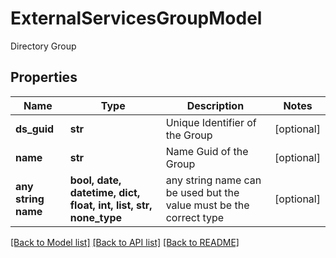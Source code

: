 # ExternalServicesGroupModel

Directory Group

## Properties
Name | Type | Description | Notes
------------ | ------------- | ------------- | -------------
**ds_guid** | **str** | Unique Identifier of the Group | [optional] 
**name** | **str** | Name Guid of the Group | [optional] 
**any string name** | **bool, date, datetime, dict, float, int, list, str, none_type** | any string name can be used but the value must be the correct type | [optional]

[[Back to Model list]](../README.md#documentation-for-models) [[Back to API list]](../README.md#documentation-for-api-endpoints) [[Back to README]](../README.md)


